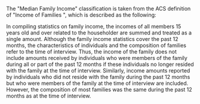 The "Median Family Income" classification is taken from the ACS definition of "Income of Families ", which is described as the following:
  
  
In compiling statistics on family income, the incomes of all members
15 years old and over related to the householder are summed and treated as a single amount.
Although the family income statistics cover the past 12 months, the characteristics of
individuals and the composition of families refer to the time of interview. Thus, the income
of the family does not include amounts received by individuals who were members of the
family during all or part of the past 12 months if these individuals no longer resided with the
family at the time of interview. Similarly, income amounts reported by individuals who did
not reside with the family during the past 12 months but who were members of the family at
the time of interview are included. However, the composition of most families was the same
during the past 12 months as at the time of interview.

